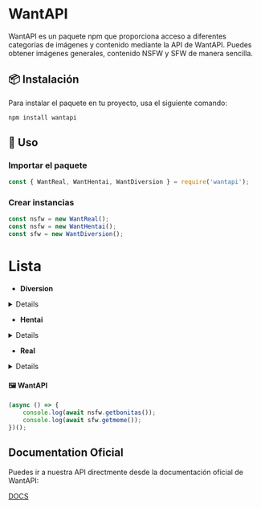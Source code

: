 # WantAPI

WantAPI es un paquete npm que proporciona acceso a diferentes categorías de imágenes y contenido mediante la API de WantAPI. Puedes obtener imágenes generales, contenido NSFW y SFW de manera sencilla.

## 📦 Instalación

Para instalar el paquete en tu proyecto, usa el siguiente comando:

```sh
npm install wantapi
```

## 🚀 Uso

### Importar el paquete

```javascript
const { WantReal, WantHentai, WantDiversion } = require('wantapi');
```

### Crear instancias

```javascript
const nsfw = new WantReal();  
const nsfw = new WantHentai(); 
const sfw = new WantDiversion();  
```

# Lista
 - **Diversion**
  <details>
  - getmeme
  </details>

 - **Hentai**
  <details>
  - getnekonsfw
  - getwaifus
  - getasshentai
  </details>

 - **Real**
  <details>
 - getbonitas
 - getboobs
 - getcosplay
 - getegirls
 - getpfp
 - getgif
 - getinterracial
  </details>

#### 🖼 WantAPI

```javascript
(async () => {
    console.log(await nsfw.getbonitas());
    console.log(await sfw.getmeme());
})();
```

## Documentation Oficial

Puedes ir a nuestra API directmente desde la documentación oficial de WantAPI:

[DOCS](https://doc.apiwant.xyz/)
